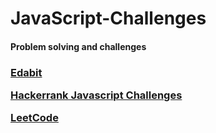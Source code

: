 # JavaScript-Challenges

  <p align="left">
  <h4>Problem solving and challenges<h3/>
    <a  target="_blank" href="https://edabit.com/challenges">Edabit</a>
  </p>
  <p align="left">
    <a  target="_blank" href="https://www.hackerrank.com/contests/7days-javascript/challenges"><strong>Hackerrank Javascript Challenges</strong></a>
  </p>
  <p align="left">
    <a  target="_blank" href="https://www.hackerrank.com/contests/7days-javascript/challenges"><strong>LeetCode</strong></a>
  </p>
